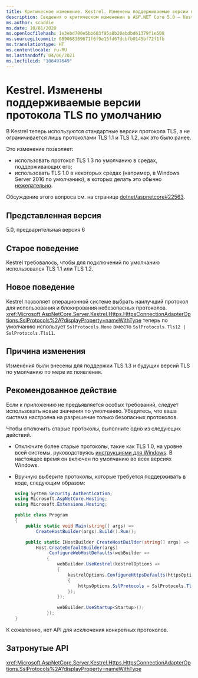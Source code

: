 ```yaml
---
title: Критическое изменение. Kestrel. Изменены поддерживаемые версии протокола TLS по умолчанию
description: Сведения о критическом изменении в ASP.NET Core 5.0 — Kestrel. Изменены поддерживаемые версии протокола TLS по умолчанию
ms.author: scaddie
ms.date: 10/01/2020
ms.openlocfilehash: 1e3ebd700e5bb603f95a8b20ebdbd61379f1e508
ms.sourcegitcommit: 089068389671f6f9e15fd67dcbfb0145bf72f1fb
ms.translationtype: HT
ms.contentlocale: ru-RU
ms.lasthandoff: 04/06/2021
ms.locfileid: "106497649"
---
```

# <a name="kestrel-default-supported-tls-protocol-versions-changed"></a>Kestrel. Изменены поддерживаемые версии протокола TLS по умолчанию

В Kestrel теперь используются стандартные версии протокола TLS, а не ограничивается лишь протоколами TLS 1.1 и TLS 1.2, как это было ранее.

Это изменение позволяет:

* использовать протокол TLS 1.3 по умолчанию в средах, поддерживающих его;
* использовать TLS 1.0 в некоторых средах (например, в Windows Server 2016 по умолчанию), в которых делать это обычно [нежелательно](/security/engineering/solving-tls1-problem).

Обсуждение этого вопроса см. на странице [dotnet/aspnetcore#22563](https://github.com/dotnet/aspnetcore/issues/22563).

## <a name="version-introduced"></a>Представленная версия

5.0, предварительная версия 6

## <a name="old-behavior"></a>Старое поведение

Kestrel требовалось, чтобы для подключений по умолчанию использовался TLS 1.1 или TLS 1.2.

## <a name="new-behavior"></a>Новое поведение

Kestrel позволяет операционной системе выбрать наилучший протокол для использования и блокирования небезопасных протоколов. <xref:Microsoft.AspNetCore.Server.Kestrel.Https.HttpsConnectionAdapterOptions.SslProtocols%2A?displayProperty=nameWithType> теперь по умолчанию использует `SslProtocols.None` вместо `SslProtocols.Tls12 | SslProtocols.Tls11`.

## <a name="reason-for-change"></a>Причина изменения

Изменения были внесены для поддержки TLS 1.3 и будущих версий TLS по умолчанию по мере их появления.

## <a name="recommended-action"></a>Рекомендованное действие

Если к приложению не предъявляется особых требований, следует использовать новые значения по умолчанию. Убедитесь, что ваша система настроена на разрешение только безопасных протоколов.

Чтобы отключить старые протоколы, выполните одно из следующих действий.

* Отключите более старые протоколы, такие как TLS 1.0, на уровне всей системы, руководствуясь [инструкциями для Windows](../../../../framework/network-programming/tls.md#configuring-schannel-protocols-in-the-windows-registry). В настоящее время он включен по умолчанию во всех версиях Windows.
* Вручную выберите протоколы, которые требуется поддерживать в коде, следующим образом:

    ```csharp
    using System.Security.Authentication;
    using Microsoft.AspNetCore.Hosting;
    using Microsoft.Extensions.Hosting;

    public class Program
    {
        public static void Main(string[] args) =>
            CreateHostBuilder(args).Build().Run();

        public static IHostBuilder CreateHostBuilder(string[] args) =>
            Host.CreateDefaultBuilder(args)
                .ConfigureWebHostDefaults(webBuilder =>
                {
                    webBuilder.UseKestrel(kestrelOptions =>
                    {
                        kestrelOptions.ConfigureHttpsDefaults(httpsOptions =>
                        {
                            httpsOptions.SslProtocols = SslProtocols.Tls12 | SslProtocols.Tls13;
                        });
                    });

                    webBuilder.UseStartup<Startup>();
                });
    }
    ```

К сожалению, нет API для исключения конкретных протоколов.

## <a name="affected-apis"></a>Затронутые API

<xref:Microsoft.AspNetCore.Server.Kestrel.Https.HttpsConnectionAdapterOptions.SslProtocols%2A?displayProperty=nameWithType>

<!--

### Category

ASP.NET Core

### Affected APIs

`P:Microsoft.AspNetCore.Server.Kestrel.Https.HttpsConnectionAdapterOptions.SslProtocols`

-->
